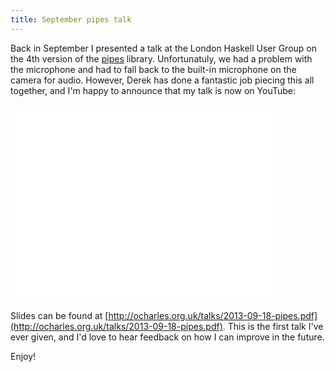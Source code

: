 ```yaml
---
title: September pipes talk
---
```


Back in September I presented a talk at the London Haskell User Group on the 4th
version of the [pipes](http://hackage.haskell.org/package/pipes) library.
Unfortunatuly, we had a problem with the microphone and had to fall back to the
built-in microphone on the camera for audio. However, Derek has done a fantastic
job piecing this all together, and I'm happy to announce that my talk is now on
YouTube:

<iframe width="420" height="315" src="//www.youtube.com/embed/2jdJGdA7AYs" frameborder="0" allowfullscreen></iframe>

Slides can be found at [http://ocharles.org.uk/talks/2013-09-18-pipes.pdf](http://ocharles.org.uk/talks/2013-09-18-pipes.pdf).
This is the first talk I've ever given, and I'd love to hear feedback on how I
can improve in the future.

Enjoy!

